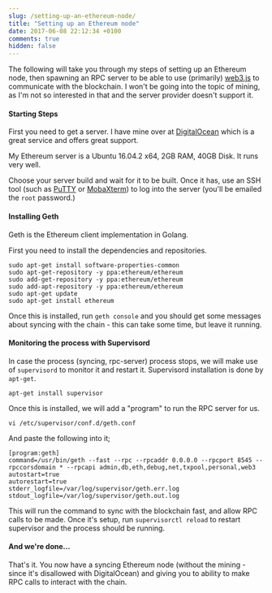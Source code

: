 ```yaml
---
slug: /setting-up-an-ethereum-node/
title: "Setting up an Ethereum node"
date: 2017-06-08 22:12:34 +0100
comments: true
hidden: false
---
```


The following will take you through my steps of setting up an Ethereum node, then spawning an RPC server to be able 
to use (primarily) [web3.js](http://harrydenley.com) to communicate with the blockchain. I won't be going into the topic
of mining, as I'm not so interested in that and the server provider doesn't support it.

#### Starting Steps

First you need to get a server. I have mine over at [DigitalOcean](https://m.do.co/c/b1c2c28c6822) which is a great service
and offers great support.

My Ethereum server is a Ubuntu 16.04.2 x64, 2GB RAM, 40GB Disk. It runs very well.

Choose your server build and wait for it to be built. Once it has, use an SSH tool (such as [PuTTY](http://www.putty.org/) 
or [MobaXterm](https://mobaxterm.mobatek.net/)) to log into the server (you'll be emailed the `root` password.)

#### Installing Geth

Geth is the Ethereum client implementation in Golang.

First you need to install the dependencies and repositories.

```
sudo apt-get install software-properties-common
sudo apt-get-repository -y ppa:ethereum/ethereum
sudo add-get-repository -y ppa:ethereum/ethereum
sudo add-apt-repository -y ppa:ethereum/ethereum
sudo apt-get update
sudo apt-get install ethereum
```

Once this is installed, run `geth console` and you should get some messages about syncing with the chain - this can take
some time, but leave it running.

#### Monitoring the process with Supervisord

In case the process (syncing, rpc-server) process stops, we will make use of `supervisord` to monitor it and restart it.
Supervisord installation is done by `apt-get`.

```
apt-get install supervisor
```

Once this is installed, we will add a "program" to run the RPC server for us. 

```
vi /etc/supervisor/conf.d/geth.conf
```

And paste the following into it;

```
[program:geth]
command=/usr/bin/geth --fast --rpc --rpcaddr 0.0.0.0 --rpcport 8545 --rpccorsdomain * --rpcapi admin,db,eth,debug,net,txpool,personal,web3
autostart=true
autorestart=true
stderr_logfile=/var/log/supervisor/geth.err.log
stdout_logfile=/var/log/supervisor/geth.out.log
```

This will run the command to sync with the blockchain fast, and allow RPC calls to be made. Once it's setup, run `supervisorctl reload`
to restart supervisor and the process should be running.

#### And we're done...

That's it. You now have a syncing Ethereum node (without the mining - since it's disallowed with DigitalOcean) and 
giving you to ability to make RPC calls to interact with the chain.